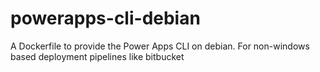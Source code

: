 # powerapps-cli-debian
A Dockerfile to provide the Power Apps CLI on debian. For non-windows based deployment pipelines like bitbucket
